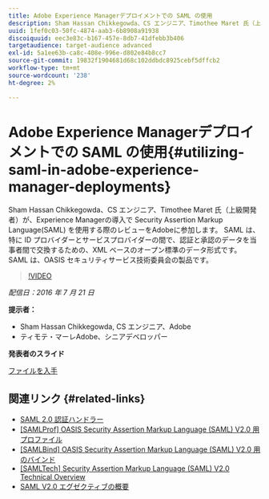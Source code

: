 ```yaml
---
title: Adobe Experience Managerデプロイメントでの SAML の使用
description: Sham Hassan Chikkegowda、CS エンジニア、Timothee Maret 氏（上級開発者）が、Experience Managerの導入で Security Assertion Markup Language(SAML) を使用する際のレビューをAdobeに参加します。 SAML は、特に ID プロバイダーとサービスプロバイダーの間で、認証と承認のデータを当事者間で交換するための、XML ベースのオープン標準のデータ形式です。  SAML は、OASIS セキュリティサービス技術委員会の製品です。
uuid: 1fef0c03-50fc-4874-aab3-6b8908a91938
discoiquuid: eec3e83c-b167-457e-8db7-41dfebb3b406
targetaudience: target-audience advanced
exl-id: 5a1ee63b-ca8c-408e-996e-d802e84b8cc7
source-git-commit: 19832f1904681d68c102ddbdc8925cebf5dffcb2
workflow-type: tm+mt
source-wordcount: '238'
ht-degree: 2%

---
```


# Adobe Experience Managerデプロイメントでの SAML の使用{#utilizing-saml-in-adobe-experience-manager-deployments}

Sham Hassan Chikkegowda、CS エンジニア、Timothee Maret 氏（上級開発者）が、Experience Managerの導入で Security Assertion Markup Language(SAML) を使用する際のレビューをAdobeに参加します。 SAML は、特に ID プロバイダーとサービスプロバイダーの間で、認証と承認のデータを当事者間で交換するための、XML ベースのオープン標準のデータ形式です。  SAML は、OASIS セキュリティサービス技術委員会の製品です。

>[!VIDEO](https://video.tv.adobe.com/v/19299/?quality=9)

*配信日：2016 年 7 月 21 日*

**提示者：**

* Sham Hassan Chikkegowda, CS エンジニア、Adobe
* ティモテ・マーレAdobe、シニアデベロッパー

**発表者のスライド**

[ファイルを入手](assets/aem-gems-072016-saml.pdf)

## 関連リンク {#related-links}

* [SAML 2.0 認証ハンドラー](https://docs.adobe.com/docs/en/aem/6-2/administer/security/saml-2-0-authenticationhandler.html)
* [[SAMLProf] OASIS Security Assertion Markup Language (SAML) V2.0 用プロファイル](https://docs.oasis-open.org/security/saml/v2.0/saml-profiles-2.0-os.pdf)
* [[SAMLBind] OASIS Security Assertion Markup Language (SAML) V2.0 用のバインド](https://docs.oasis-open.org/security/saml/v2.0/saml-bindings-2.0-os.pdf)
* [[SAMLTech] Security Assertion Markup Language (SAML) V2.0 Technical Overview](https://www.oasis-open.org/committees/download.php/27819/sstc-saml-tech-overview-2.0-cd-02.pdf)
* [SAML V2.0 エグゼクティブの概要](https://www.oasis-open.org/committees/download.php/13525/sstc-saml-exec-overview-2.0-cd-01-2col.pdf)